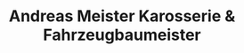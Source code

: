 ---
title: "Andreas Meister Karosserie & Fahrzeugbaumeister"
url: /gehrden/andreas-meister-karosserie-und-fahrzeugbaumeister/
shop: Autowerkstatt
---